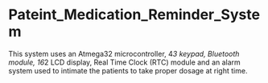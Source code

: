 # Pateint_Medication_Reminder_System
This system uses an Atmega32 microcontroller, 4*3 keypad, Bluetooth module, 16*2 LCD display, Real Time Clock (RTC) module and an alarm system used to intimate the patients to take proper dosage at right time.
